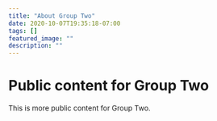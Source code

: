 ```yaml
---
title: "About Group Two"
date: 2020-10-07T19:35:18-07:00
tags: []
featured_image: ""
description: ""
---
```

# Public content for Group Two

This is more public content for Group Two.
